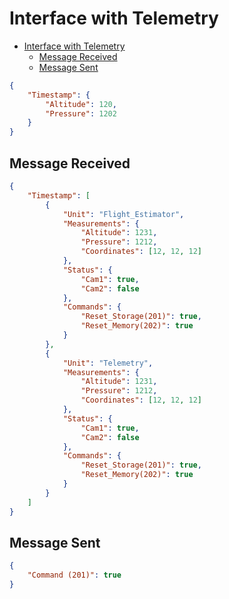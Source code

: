 # Interface with Telemetry

- [Interface with Telemetry](#interface-with-telemetry)
  - [Message Received](#message-received)
  - [Message Sent](#message-sent)

```json
{
    "Timestamp": {
        "Altitude": 120,
        "Pressure": 1202
    }
}
```

## Message Received

```json
{
    "Timestamp": [
        {
            "Unit": "Flight_Estimator",
            "Measurements": {
                "Altitude": 1231,
                "Pressure": 1212,
                "Coordinates": [12, 12, 12]
            },
            "Status": {
                "Cam1": true,
                "Cam2": false
            },
            "Commands": {
                "Reset_Storage(201)": true,
                "Reset_Memory(202)": true
            }
        },
        {
            "Unit": "Telemetry",
            "Measurements": {
                "Altitude": 1231,
                "Pressure": 1212,
                "Coordinates": [12, 12, 12]
            },
            "Status": {
                "Cam1": true,
                "Cam2": false
            },
            "Commands": {
                "Reset_Storage(201)": true,
                "Reset_Memory(202)": true
            }
        }
    ]
}
```

## Message Sent

```json
{
    "Command (201)": true
}
```
